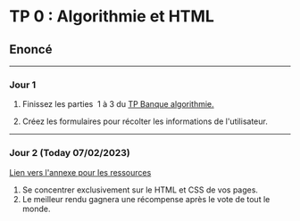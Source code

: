 
# TP 0 : Algorithmie et HTML

## Enoncé

---

### Jour 1

1. Finissez les parties  1 à 3 du [TP Banque algorithmie.](https://github.com/glo10/poe-30012023-algos/tree/main/1-tp)

2. Créez les formulaires pour récolter les informations de l'utilisateur.

---

### Jour 2 (Today 07/02/2023)

[Lien vers l'annexe pour les ressources](../0-exercices/annexe.md)
1. Se concentrer exclusivement sur le HTML et CSS de vos pages.
2. Le meilleur rendu gagnera une récompense après le vote de tout le monde.
